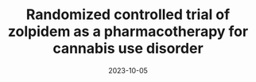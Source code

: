 ---
title: "Randomized controlled trial of zolpidem as a pharmacotherapy for cannabis use disorder"
collection: publications
permalink: /publication/2023-10-05-zolpidem-cud
date: 2023-10-05
venue: 'Journal of Substance Use and Addiction Treatment'
link: 'https://doi.org/10.1016/j.josat.2023.209180'
citation: 'Lee DC, Schlienz NJ, Herrmann ES, <b>Martin EL</b>, Leoutsakos J, Budney AJ, Tompkins DA, Hampson AJ, &
Vandrey R. Randomized controlled trial of zolpidem as a pharmacotherapy for cannabis use disorder. <i>Journal of Substance Use and Addiction Treatment.</i> (2023).'
---